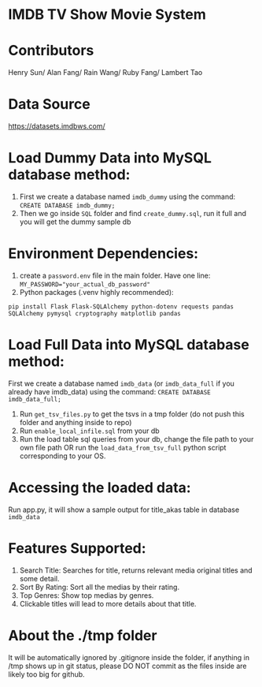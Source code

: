 # IMDB TV Show Movie System

# Contributors

Henry Sun/ 
 Alan Fang/
 Rain Wang/
 Ruby Fang/
 Lambert Tao

# Data Source

https://datasets.imdbws.com/

# Load Dummy Data into MySQL database method:

1. First we create a database named `imdb_dummy` using the command: `CREATE DATABASE imdb_dummy;`
2. Then we go inside `SQL` folder and find `create_dummy.sql`, run it full and you will get the dummy sample db


# Environment Dependencies:

1. create a `password.env` file in the main folder. Have one line: `MY_PASSWORD="your_actual_db_password"`
2. Python packages (.venv highly recommended):

```
pip install Flask Flask-SQLAlchemy python-dotenv requests pandas SQLAlchemy pymysql cryptography matplotlib pandas
```

# Load Full Data into MySQL database method:

First we create a database named `imdb_data` (or `imdb_data_full` if you already have imdb_data) using the command:
`CREATE DATABASE imdb_data_full;`

1. Run `get_tsv_files.py` to get the tsvs in a tmp folder (do not push this folder and anything inside to repo)
2. Run `enable_local_infile.sql` from your db
3. Run the load table sql queries from your db, change the file path to your own file path OR run the `load_data_from_tsv_full` python script corresponding to your OS.


# Accessing the loaded data:

Run app.py, it will show a sample output for title_akas table in database `imdb_data`

# Features Supported:
1. Search Title: Searches for title, returns relevant media original titles and some detail. 
2. Sort By Rating: Sort all the medias by their rating. 
3. Top Genres: Show top medias by genres. 
4. Clickable titles will lead to more details about that title. 

# About the ./tmp folder

It will be automatically ignored by .gitignore inside the folder, if anything in /tmp shows up in git status, please DO NOT commit as the files inside are likely too big for github.
